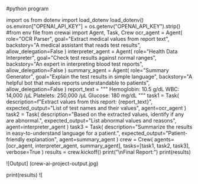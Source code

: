 #python program

import os
from dotenv import load_dotenv
load_dotenv()
os.environ["OPENAI_API_KEY"] = os.getenv("OPENAI_API_KEY").strip()  #from env file
from crewai import Agent, Task, Crew
ocr_agent = Agent(
    role="OCR Parser",
    goal="Extract medical values from report text",
    backstory="A medical assistant that reads test results",
    allow_delegation=False
)
interpreter_agent = Agent(
    role="Health Data Interpreter",
    goal="Check test results against normal ranges",
    backstory="An expert in interpreting blood test reports",
    allow_delegation=False
)
summary_agent = Agent(
    role="Summary Generator",
    goal="Explain the test results in simple language",
    backstory="A helpful bot that makes reports understandable to patients",
    allow_delegation=False
)
report_text = """
Hemoglobin: 10.5 g/dL
WBC: 14,000 /µL
Platelets: 250,000 /µL
Glucose: 180 mg/dL
"""
task1 = Task(
    description=f"Extract values from this report: {report_text}",
    expected_output="List of test names and their values",
    agent=ocr_agent
)
task2 = Task(
    description="Based on the extracted values, identify if any are abnormal.",
    expected_output="List abnormal values and reasons",
    agent=interpreter_agent
)
task3 = Task(
    description="Summarize the results in easy-to-understand language for a patient.",
    expected_output="Patient-friendly explanation",
    agent=summary_agent
)
crew = Crew(
    agents=[ocr_agent, interpreter_agent, summary_agent],
    tasks=[task1, task2, task3],
    verbose=True
)
results = crew.kickoff()
print("\nFinal Report:")
print(results)

![Output] (crew-ai-project-output.jpg)




print(results)
![
